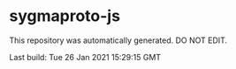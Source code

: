 # sygmaproto-js
This repository was automatically generated. DO NOT EDIT. 

Last build: Tue 26 Jan 2021 15:29:15 GMT
